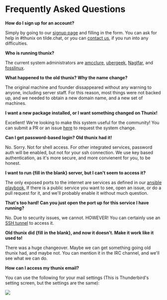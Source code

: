 # Frequently Asked Questions

**How do I sign up for an account?**

Simply by going to our [signup page](/signup.php) and filling in the
form. You can ask for help in \#thunix on tilde.chat, or you can
[contact us](/contact.php), if you run into any difficulties.

**Who is running thunix?**

The current system administrators are [amcclure](/~amcclure),
[ubergeek](/~ubergeek), [Naglfar](/~naglfar), and
[fosslinux](/~fosslinux).

**What happened to the old thunix? Why the name change?**

The original machine and founder dissappeared without any warning to
anyone, including server staff. For this reason, most things were not
backed up, and we needed to obtain a new domain name, and a new set of
machines.

**I want a new package installed, or I want something changed on
Thunix!**

Excellent! We're looking to make this system useful for the
community! You can submit a PR or an issue
[here](https://tildegit.org/thunix/ansible) to request the system
change.

**Can I get password-based login? Old thunix had it!**

No. Sorry. Not for
shell access. For other integrated services, password auth will be
enabled, but not for your ssh connection. We use key based
authentication, as it's more secure, and more convienent for you, to be
honest.

**I want to run {fill in the blank} server, but I can't seem to access
it?**

The only exposed ports to the internet are services as defined in
our [ansible playbook.](https://tildegit.org/thunix/ansible) If there is
a public service you want to see, open an issue, or do a pull request
for it, and we'll probably enable it without much question.

**That's too hard! Can you just open the port up for this service I have
running?**

No. Due to security issues, we cannot. HOWEVER! You can
certainly use an [SSH tunnel](https://duckduckgo.com/?q=ssh+tunnnel) to
access it.

**Old thunix did {fill in the blank}, and now it doesn't. Make it work
like it used to!**

There was a huge changeover. Maybe we can get
something going old thunix had, and maybe not. You can mention it in the
IRC channel, and we'll see what we can do.

**How can I access my thunix email?**

You can use the following for your
mail settings (This is Thunderbird's setting screen, but the settings
are the same):

[![](https://thunix.net/images/mail.png)](https://thunix.net/images/mail.png)
